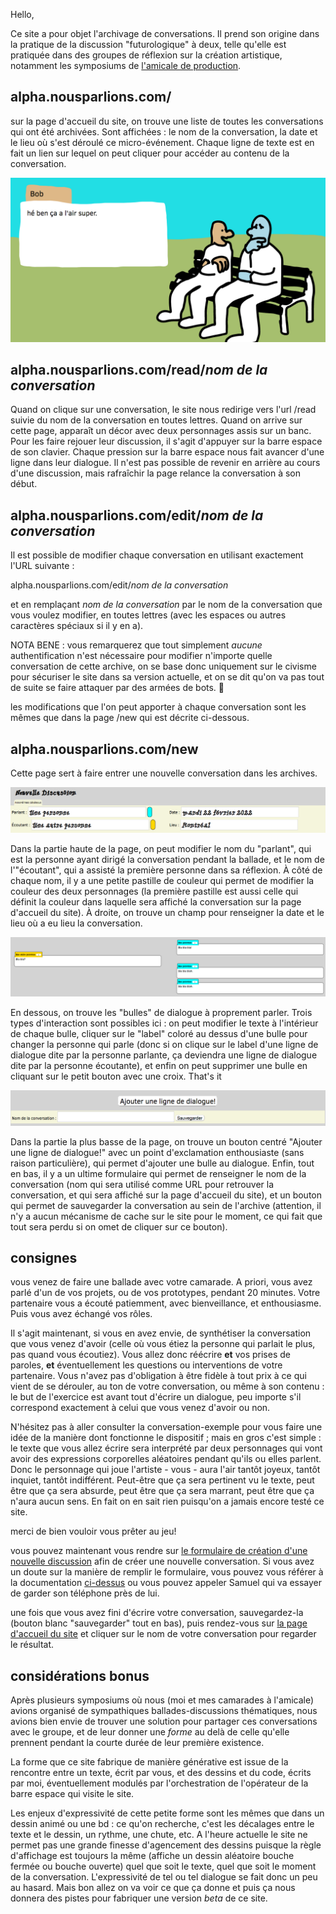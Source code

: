 Hello,

Ce site a pour objet l'archivage de conversations. Il prend son origine dans la pratique de la discussion "futurologique" à deux, telle qu'elle est pratiquée dans des groupes de réflexion sur la création artistique, notamment les symposiums de [l'amicale de production](https://www.amicale.coop/).

## alpha.nousparlions.com/

sur la page d'accueil du site, on trouve une liste de toutes les conversations qui ont été archivées. Sont affichées : le nom de la conversation, la date et le lieu où s'est déroulé ce micro-événement. Chaque ligne de texte est en fait un lien sur lequel on peut cliquer pour accéder au contenu de la conversation.

![deux personnages sont assis sur un banc et s'apprêtent à avoir une conversation](https://github.com/samuelhackwill/blah-blah-blah/blob/master/public/img/UI/super.png)

## alpha.nousparlions.com/read/_nom de la conversation_

Quand on clique sur une conversation, le site nous redirige vers l'url /read suivie du nom de la conversation en toutes lettres. Quand on arrive sur cette page, apparaît un décor avec deux personnages assis sur un banc. Pour les faire rejouer leur discussion, il s'agit d'appuyer sur la barre espace de son clavier. Chaque pression sur la barre espace nous fait avancer d'une ligne dans leur dialogue. Il n'est pas possible de revenir en arrière au cours d'une discussion, mais rafraîchir la page relance la conversation à son début.

## alpha.nousparlions.com/edit/_nom de la conversation_

Il est possible de modifier chaque conversation en utilisant exactement l'URL suivante :

alpha.nousparlions.com/edit/_nom de la conversation_

et en remplaçant _nom de la conversation_ par le nom de la conversation que vous voulez modifier, en toutes lettres (avec les espaces ou autres caractères spéciaux si il y en a).

NOTA BENE : vous remarquerez que tout simplement *aucune* authentification n'est nécessaire pour modifier n'importe quelle conversation de cette archive, on se base donc uniquement sur le civisme pour sécuriser le site dans sa version actuelle, et on se dit qu'on va pas tout de suite se faire attaquer par des armées de bots. 🙏

les modifications que l'on peut apporter à chaque conversation sont les mêmes que dans la page /new qui est décrite ci-dessous.

## alpha.nousparlions.com/new

Cette page sert à faire entrer une nouvelle conversation dans les archives. 

![image du haut de l'UI](https://github.com/samuelhackwill/blah-blah-blah/blob/master/public/img/UI/UI%20haut.png)

Dans la partie haute de la page, on peut modifier le nom du "parlant", qui est la personne ayant dirigé la conversation pendant la ballade, et le nom de l'"écoutant", qui a assisté la première personne dans sa réflexion. À côté de chaque nom, il y a une petite pastille de couleur qui permet de modifier la couleur des deux personnages (la première pastille est aussi celle qui définit la couleur dans laquelle sera affiché la conversation sur la page d'accueil du site). À droite, on trouve un champ pour renseigner la date et le lieu où a eu lieu la conversation.

![image du milieu de l'UI](https://github.com/samuelhackwill/blah-blah-blah/blob/master/public/img/UI/UI%20milieu.png)

En dessous, on trouve les "bulles" de dialogue à proprement parler. Trois types d'interaction sont possibles ici : on peut modifier le texte à l'intérieur de chaque bulle, cliquer sur le "label" coloré au dessus d'une bulle pour changer la personne qui parle (donc si on clique sur le label d'une ligne de dialogue dite par la personne parlante, ça deviendra une ligne de dialogue dite par la personne écoutante), et enfin on peut supprimer une bulle en cliquant sur le petit bouton avec une croix. That's it

![image du bas de l'UI](https://github.com/samuelhackwill/blah-blah-blah/blob/master/public/img/UI/UI%20bot.png)

Dans la partie la plus basse de la page, on trouve un bouton centré "Ajouter une ligne de dialogue!" avec un point d'exclamation enthousiaste (sans raison particulière), qui permet d'ajouter une bulle au dialogue. Enfin, tout en bas, il y a un ultime formulaire qui permet de renseigner le nom de la conversation (nom qui sera utilisé comme URL pour retrouver la conversation, et qui sera affiché sur la page d'accueil du site), et un bouton qui permet de sauvegarder la conversation au sein de l'archive (attention, il n'y a aucun mécanisme de cache sur le site pour le moment, ce qui fait que tout sera perdu si on omet de cliquer sur ce bouton).

## consignes

vous venez de faire une ballade avec votre camarade. A priori, vous avez parlé d'un de vos projets, ou de vos prototypes, pendant 20 minutes. Votre partenaire vous a écouté patiemment, avec bienveillance, et enthousiasme. Puis vous avez échangé vos rôles.

Il s'agit maintenant, si vous en avez envie, de synthétiser la conversation que vous venez d'avoir (celle où vous étiez la personne qui parlait le plus, pas quand vous écoutiez). Vous allez donc réécrire **et** vos prises de paroles, **et** éventuellement les questions ou interventions de votre partenaire. Vous n'avez pas d'obligation à être fidèle à tout prix à ce qui vient de se dérouler, au ton de votre conversation, ou même à son contenu : le but de l'exercice est avant tout d'écrire un dialogue, peu importe s'il correspond exactement à celui que vous venez d'avoir ou non.

N'hésitez pas à aller consulter la conversation-exemple pour vous faire une idée de la manière dont fonctionne le dispositif ; mais en gros c'est simple : le texte que vous allez écrire sera interprété par deux personnages qui vont avoir des expressions corporelles aléatoires pendant qu'ils ou elles parlent. Donc le personnage qui joue l'artiste - vous - aura l'air tantôt joyeux, tantôt inquiet, tantôt indifférent. Peut-être que ça sera pertinent vu le texte, peut être que ça sera absurde, peut être que ça sera marrant, peut être que ça n'aura aucun sens. En fait on en sait rien puisqu'on a jamais encore testé ce site.

merci de bien vouloir vous prêter au jeu!

vous pouvez maintenant vous rendre sur [le formulaire de création d'une nouvelle discussion](https://alpha.nousparlions.com/new/) afin de créer une nouvelle conversation. Si vous avez un doute sur la manière de remplir le formulaire, vous pouvez vous référer à la documentation [ci-dessus](#alphanousparlionscomnew) ou vous pouvez appeler Samuel qui va essayer de garder son téléphone près de lui.

une fois que vous avez fini d'écrire votre conversation, sauvegardez-la (bouton blanc "sauvegarder" tout en bas), puis rendez-vous sur [la page d'accueil du site](https://alpha.nousparlions.com) et cliquer sur le nom de votre conversation pour regarder le résultat.


## considérations bonus

Après plusieurs symposiums où nous (moi et mes camarades à l'amicale) avions organisé de sympathiques ballades-discussions thématiques, nous avions bien envie de trouver une solution pour partager ces conversations avec le groupe, et de leur donner une _forme_ au delà de celle qu'elle prennent pendant la courte durée de leur première existence.

La forme que ce site fabrique de manière générative est issue de la rencontre entre un texte, écrit par vous, et des dessins et du code, écrits par moi, éventuellement modulés par l'orchestration de l'opérateur de la barre espace qui visite le site.

Les enjeux d'expressivité de cette petite forme sont les mêmes que dans un dessin animé ou une bd : ce qu'on recherche, c'est les décalages entre le texte et le dessin, un rythme, une chute, etc. A l'heure actuelle le site ne permet pas une grande finesse d'agencement des dessins puisque la règle d'affichage est toujours la même (affiche un dessin aléatoire bouche fermée ou bouche ouverte) quel que soit le texte, quel que soit le moment de la conversation. L'expressivité de tel ou tel dialogue se fait donc un peu au hasard. Mais bon allez on va voir ce que ça donne et puis ça nous donnera des pistes pour fabriquer une version _beta_ de ce site.